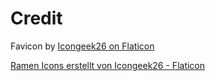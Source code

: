 # Credit

Favicon by
[Icongeek26 on Flaticon](https://www.flaticon.com/de/autoren/icongeek26)

<a href="https://www.flaticon.com/de/kostenlose-icons/ramen" title="ramen Icons">Ramen Icons erstellt von Icongeek26 - Flaticon</a>